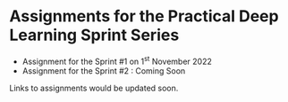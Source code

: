 # Assignments for the Practical Deep Learning Sprint Series

- Assignment for the Sprint #1 on 1<sup>st</sup> November 2022
- Assignment for the Sprint #2 : Coming Soon

Links to assignments would be updated soon.